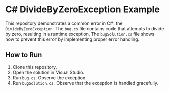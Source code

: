 # C# DivideByZeroException Example

This repository demonstrates a common error in C#: the `DivideByZeroException`.  The `bug.cs` file contains code that attempts to divide by zero, resulting in a runtime exception. The `bugSolution.cs` file shows how to prevent this error by implementing proper error handling.

## How to Run

1. Clone this repository.
2. Open the solution in Visual Studio.
3. Run `bug.cs`.  Observe the exception.
4. Run `bugSolution.cs`. Observe that the exception is handled gracefully.
